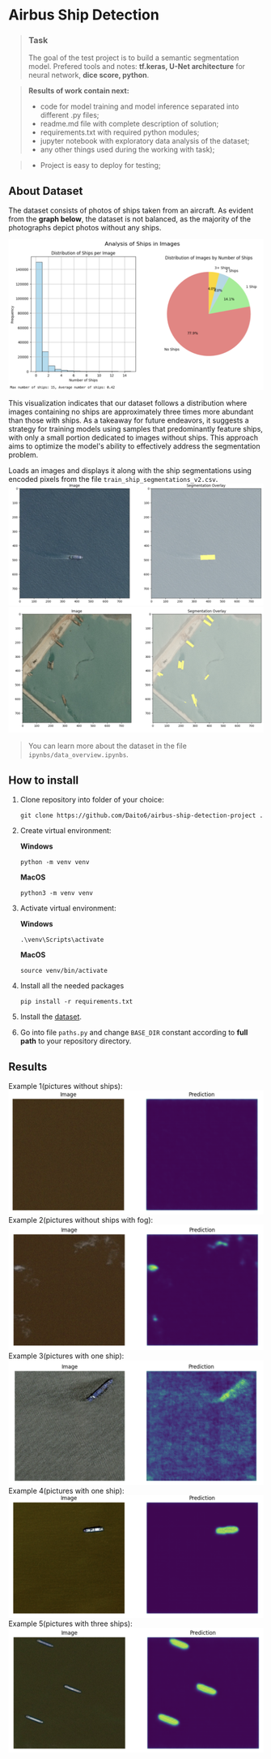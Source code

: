 # Airbus Ship Detection

>### Task
> The goal of the test project is to build a semantic segmentation model. Prefered tools and notes: **tf.keras, U-Net architecture** for neural network, **dice score, python**. 

>**Results of work contain next:**
>* code for model training and model inference separated into different .py files;
>* readme.md file with complete description of solution;
>* requirements.txt with required python modules;
>* jupyter notebook with exploratory data analysis of the dataset;
>* any other things used during the working with task);

> * Project is easy to deploy for testing;

## About Dataset

The dataset consists of photos of ships taken from an aircraft. As evident from the **graph below**, the dataset is not balanced, as the majority of the photographs depict photos without any ships.

![dataset_analysis](readme_images/dataset_analysis.png)

This visualization indicates that our dataset follows a distribution where images containing no ships are approximately three times more abundant than those with ships. As a takeaway for future endeavors, it suggests a strategy for training models using samples that predominantly feature ships, with only a small portion dedicated to images without ships. This approach aims to optimize the model's ability to effectively address the segmentation problem.

Loads an images and displays it along with the ship segmentations using encoded pixels from the file `train_ship_segmentations_v2.csv`.
![mask_1](readme_images/mask_1.png)
![mask_2](readme_images/mask_2.png)
>You can learn more about the dataset in the file `ipynbs/data_overview.ipynbs`.

## How to install
1. Clone repository into folder of your choice:
   ```
   git clone https://github.com/Daito6/airbus-ship-detection-project .
   ```
2. Create virtual environment:

   **Windows**   
   ```
   python -m venv venv
   ```

   **MacOS**
   ```
   python3 -m venv venv
   ```
3. Activate virtual environment:

   **Windows**
   ```
   .\venv\Scripts\activate
   ```
   
   **MacOS**
   ```
   source venv/bin/activate
   ```
4. Install all the needed packages
    ```
    pip install -r requirements.txt
    ```
5. Install the [dataset](https://www.kaggle.com/c/airbus-ship-detection/data).

6. Go into file `paths.py` and change `BASE_DIR` constant according to **full path** to your repository directory.
## Results
Example 1(pictures without ships): 
![no_ships](readme_images/no_ships.png)
Example 2(pictures without ships with fog): 
![no_ships_and_fog](readme_images/no_ships_and_fog.png)
Example 3(pictures with one ship): 
![one_ship_1](readme_images/one_ship_1.png)
Example 4(pictures with one ship): 
![one_ship_2](readme_images/one_ship_2.png)
Example 5(pictures with three ships): 
![three_ships](readme_images/three_ships.png)
